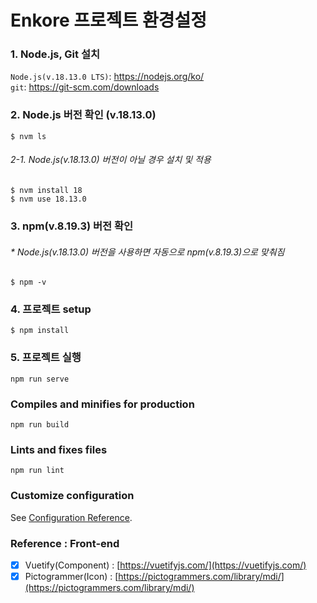 # Enkore 프로젝트 환경설정

### 1. Node.js, Git 설치

`Node.js(v.18.13.0 LTS)`: https://nodejs.org/ko/ <br>
`git`: https://git-scm.com/downloads

### 2. Node.js 버전 확인 (v.18.13.0)
```
$ nvm ls
```

###### 2-1. Node.js(v.18.13.0) 버전이 아닐 경우 설치 및 적용
```
$ nvm install 18
$ nvm use 18.13.0
```

### 3. npm(v.8.19.3) 버전 확인 
###### * Node.js(v.18.13.0) 버전을 사용하면 자동으로 npm(v.8.19.3)으로 맞춰짐
```
$ npm -v
```

### 4. 프로젝트 setup
```
$ npm install
```

### 5. 프로젝트 실행
```
npm run serve
```

### Compiles and minifies for production
```
npm run build
```

### Lints and fixes files
```
npm run lint
```

### Customize configuration
See [Configuration Reference](https://cli.vuejs.org/config/).


### Reference : Front-end
- [x] Vuetify(Component) : [https://vuetifyjs.com/](https://vuetifyjs.com/)
- [x] Pictogrammer(Icon) : [https://pictogrammers.com/library/mdi/](https://pictogrammers.com/library/mdi/)
